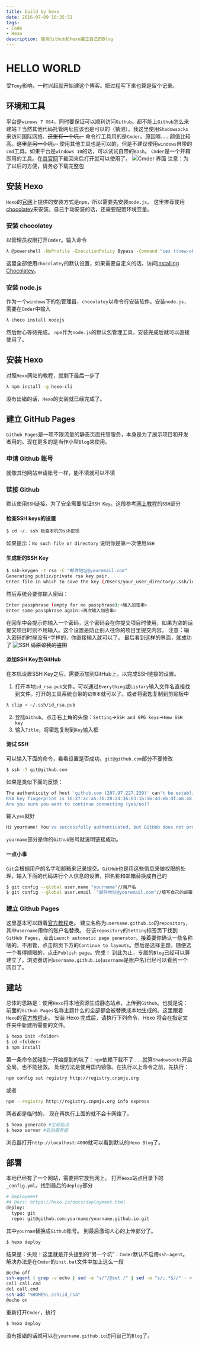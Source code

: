 ```yaml
---
title: build by hexo
date: 2016-07-09 16:35:51
tags:
- Code
- Hexo
description: 使用Github和Hexo建立自己的Blog
---
```

# HELLO WORLD

受`Tony`影响，一时兴起就开始建这个博客。把过程写下来也算是留个记录。

## 环境和工具
平台是`winows 7 X64`，同时要保证可以顺利访问`Github`。都不能上`Github`怎么来建站？当然其他代码托管网址应该也是可以的（猜测）。我这里使用`Shadowsocks`来访问国际网络。~~这里有一个坑。~~
命令行工具用的是`Cmder`。原因嘛……颜值比较高。~~这里是另一个坑。~~ 使用其他工具也是可以的，但是不建议使用`windows`自带的`cmd`工具。如果平台是`windows 10`的话，可以试试自带的`Bash`。
`Cmder`是一个开箱即用的工具。在[其官网](http://cmder.net/ "Portable console emulator for Windows")下载回来后打开就可以使用了。
![Cmder 界面](http://cmder.net/img/main.jpg)
注意：为了以后的方便，请务必下载完整包

## 安装 Hexo
`Hexo`的[官网](https://hexo.io/zh-cn/ "Hexo")上提供的安装方式是`npm`，所以需要先安装`node.js`。
这里推荐使用[chocolatey](https://chocolatey.org/ "The package manager for Windows")来安装。自己手动安装的话，还需要配置环境变量。

### 安装 chocolatey
以管理员权限打开`Cmder`。输入命令
``` bash
λ @powershell -NoProfile -ExecutionPolicy Bypass -Command "iex ((new-object net.webclient).DownloadString('https://chocolatey.org/install.ps1'))" && SET PATH=%PATH%;%ALLUSERSPROFILE%\chocolatey\bin
```
这里全部使用`chocolatey`的默认设置，如果需要自定义的话，访问[Installing Chocolatey](https://chocolatey.org/install#before-you-install "Installing Chocolatey")。

### 安装 node.js
作为一个`windows`下的包管理器，`chocolatey`以命令行安装软件。安装`node.js`，需要在`Cmder`中输入
``` bash
λ choco install nodejs
```
然后耐心等待完成。
`npm`作为`node.js`的默认包管理工具，安装完成后就可以直接使用了。

## 安装 Hexo
对照`Hexo`网站的教程，就剩下最后一步了
``` bash
λ npm install -g hexo-cli
```
没有出错的话，`Hexo`的安装就已经完成了。

## 建立 GitHub Pages
`Github Pages`是一项不限流量的静态页面托管服务，本身是为了展示项目和开发者用的。现在更多的是当作小型`Blog`来使用。

### 申请 Github 账号
就像其他网站申请账号一样，能不填就可以不填

### 链接 Github
默认使用`SSH`链接，为了安全需要验证`SSH Key`。这段参考[网上教程](http://www.jianshu.com/p/05289a4bc8b2 "如何搭建一个独立博客——简明Github Pages与Hexo教程")的`SSH`部分

#### 检查SSH keys的设置
``` bash
$ cd ~/. ssh 检查本机的ssh密钥
```
如果提示：`No such file or directory` 说明你是第一次使用`SSH`

#### 生成新的SSH Key
``` bash
$ ssh-keygen -t rsa -C "邮件地址@youremail.com"
Generating public/private rsa key pair.
Enter file in which to save the key (/Users/your_user_directory/.ssh/id_rsa):<回车就好>
```
然后系统会要你输入密码：
``` bash
Enter passphrase (empty for no passphrase):<输入加密串>
Enter same passphrase again:<再次输入加密串>
```
在回车中会提示你输入一个密码，这个密码会在你提交项目时使用，如果为空的话提交项目时则不用输入。这个设置是防止别人往你的项目里提交内容。
注意：输入密码的时候没有`*`字样的，你直接输入就可以了。
最后看到这样的界面，就成功了
![SSH](http://cnfeat.qiniudn.com/11.png)
~~请原谅我的盗图~~

#### 添加SSH Key到GitHub
在本机设置SSH Key之后，需要添加到GitHub上，以完成SSH链接的设置。

1. 打开本地`id_rsa.pub`文件。可以通过`Everything`或`Listary`输入文件名直接找到文件。打开的工具系统自带的`记事本`就可以了。或者将密匙复制到剪贴板中
``` bash
λ clip < ~/.ssh/id_rsa.pub
```
2. 登陆`Github`。点击右上角的头像：`Setting`->`SSH and GPG keys`->`New SSH key`
3. 输入`Title`，将密匙复制到`Key`输入框

#### 测试 SSH
可以输入下面的命令，看看设置是否成功，`git@github.com`部分不要修改
``` bash
$ ssh -T git@github.com
```
如果是类似下面的反馈：
``` bash
The authenticity of host 'github.com (207.97.227.239)' can't be established.
RSA key fingerprint is 16:27:ac:a5:76:28:2d:36:63:1b:56:4d:eb:df:a6:48.
Are you sure you want to continue connecting (yes/no)?
```
输入`yes`就好
``` bash
Hi yourname! You've successfully authenticated, but GitHub does not provide shell access.
```
`yourname`部分是你的`Github`账号就说明链接成功。

#### 一点小事
`Git`会根据用户的名字和邮箱来记录提交。`GitHub`也是用这些信息来做权限的处理，输入下面的代码进行个人信息的设置，把名称和邮箱替换成自己的
``` bash
$ git config --global user.name "yourname"//用户名
$ git config --global user.email  "邮件地址@youremail.com"//填写自己的邮箱
```

### 建立 Github Pages
这里基本可以跟着[官方教程](https://pages.github.com/ "Websites for you and your projects.")走。
建立名称为`username.github.io`的`repository`，其中`username`用你的账户名替换。
在该`repository`的`Setting`标签页下找到`GitHub Pages`，点击`Launch automatic page generator`。接着要你确认一些名称啥的。不用管，点击网页下方的`Continue to layouts`。然后是选择主题，随便选一个看得顺眼的，点击`Publish page`。完成！
到此为止，专属的`Blog`已经可以算建立了。浏览器访问`username.github.io`(`username`是账户名)已经可以看到一个网页了。

## 建站
总体的思路是：使用`Hexo`将本地资源生成静态站点，上传到`Github`。也就是说：前面的`Github Pages`名称主题什么的全部都会被替换成本地生成的。这里跟着`Hexo`的[官方教程](https://hexo.io/zh-cn/docs/setup.html)走。
安装 Hexo 完成后，请执行下列命令，Hexo 将会在指定文件夹中新建所需要的文件。
``` bash
$ hexo init <folder>
$ cd <folder>
$ npm install
```
第一条命令就碰到一开始提到的坑了：`npm`依赖下载不了……就算`Shadowsocks`开启全局，也不能拯救。
处理方法是使用国内镜像。在执行以上命令之前，先执行：
``` bash
npm config set registry http://registry.cnpmjs.org
```
或者
``` bash
npm --registry http://registry.cnpmjs.org info express
```
两者都是临时的。
现在再执行上面的就不会卡网络了。

``` bash
$ hexo generate #生成站点
$ hexo server #启动服务器
```
浏览器打开`http://localhost:4000`就可以看到默认的`Hexo Blog`了。

## 部署
本地已经有了一个网站，需要把它放到网上。
打开`Hexo`站点目录下的`_config.yml`。找到最后的`deploy`部分
``` bash
# Deployment
## Docs: https://hexo.io/docs/deployment.html
deploy:
  type: git
  repo: git@github.com:yourname/yourname.github.io.git
```
其中`yournam`替换成`Github`账号。
到最后激动人心的上传部分了。
``` bash
$ hexo deploy
```
结果是：失败！这里就是开头提到的“另一个坑”：`Cmder`默认不启用`ssh-agent`。
解决办法是在`Cmder`的`init.bat`文件中加上这么一段
``` bash
@echo off
ssh-agent | grep -v echo | sed -e "s/^/@set /" | sed -e "s/;.*$//" - > call.cmd
call call.cmd
del call.cmd
ssh-add "%HOME%\.ssh\id_rsa"
@echo on
```
重新打开`Cmder`，执行
``` bash
$ hexo deploy
```
没有报错的话就可以在`yourname.github.io`访问自己的`Blog`了。
